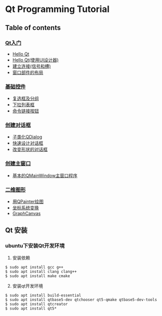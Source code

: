 # Qt Programming Tutorial

## Table of contents

### [Qt入门](getting_started)
- [Hello Qt](getting_started/hello)
- [Hello Qt(使用UI设计器)](getting_started/hello_ui)
- [建立连接(信号和槽)](getting_started/quit)
- [窗口部件的布局](getting_started/age)

### [基础控件](basic_widget)
- [复选框及分组](basic_widget/QCheckBox_QButtonGroup)
- [下拉列表框](basic_widget/QComboBox)
- [命令链接按钮](basic_widget/QCommandLinkButton)


### [创建对话框](creating_dialog)
- [子类化QDialog](creating_dialog/find)
- [快速设计对话框](creating_dialog/rapid_dialog_design)
- [改变形状的对话框](shape_changing_dialog)


### [创建主窗口](creating_mainwindow)
- [基本的QMainWindow主窗口程序](creating_mainwindow/mainwindow)


### [二维图形](2d_graphics)
- [用QPainter绘图](2d_graphics/paintbasic)
- [坐标系统变换](2d_graphics/oventimer)
- [GraphCanvas](2d_graphics/graphcanvas)


## Qt 安装

### ubuntu下安装Qt开发环境

1. 安装依赖

```
$ sudo apt install gcc g++
$ sudo apt install clang clang++
$ sudo apt install make cmake
```

2. 安装qt开发环境

```
$ sudo apt install build-essential
$ sudo apt install qtbase5-dev qtchooser qt5-qmake qtbase5-dev-tools
$ sudo apt install qtcreator
$ sudo apt install qt5*
```
